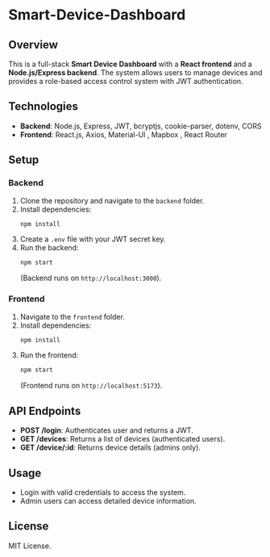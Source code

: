 # Smart-Device-Dashboard

## Overview
This is a full-stack **Smart Device Dashboard** with a **React frontend** and a **Node.js/Express backend**. The system allows users to manage devices and provides a role-based access control system with JWT authentication.

## Technologies
- **Backend**: Node.js, Express, JWT, bcryptjs, cookie-parser, dotenv, CORS
- **Frontend**: React.js, Axios, Material-UI , Mapbox , React Router

## Setup

### Backend
1. Clone the repository and navigate to the `backend` folder.
2. Install dependencies:
   ```bash
   npm install
   ```
3. Create a `.env` file with your JWT secret key.
4. Run the backend:
   ```bash
   npm start
   ```
   (Backend runs on `http://localhost:3000`).

### Frontend
1. Navigate to the `frontend` folder.
2. Install dependencies:
   ```bash
   npm install
   ```
3. Run the frontend:
   ```bash
   npm start
   ```
   (Frontend runs on `http://localhost:5173`).

## API Endpoints

- **POST /login**: Authenticates user and returns a JWT.
- **GET /devices**: Returns a list of devices (authenticated users).
- **GET /device/:id**: Returns device details (admins only).

## Usage
- Login with valid credentials to access the system.
- Admin users can access detailed device information.

## License
MIT License.

